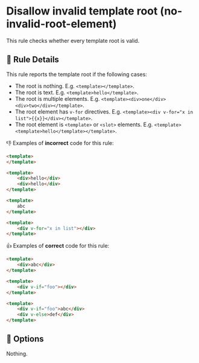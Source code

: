 # Disallow invalid template root (no-invalid-root-element)

This rule checks whether every template root is valid.

## 📖 Rule Details

This rule reports the template root if the following cases:

- The root is nothing. E.g. `<template></template>`.
- The root is text. E.g. `<template>hello</template>`.
- The root is multiple elements. E.g. `<template><div>one</div><div>two</div></template>`.
- The root element has `v-for` directives. E.g. `<template><div v-for="x in list">{{x}}</div></template>`.
- The root element is `<template>` or `<slot>` elements. E.g. `<template><template>hello</template></template>`.

👎 Examples of **incorrect** code for this rule:

```html
<template>
</template>
```

```html
<template>
    <div>hello</div>
    <div>hello</div>
</template>
```

```html
<template>
    abc
</template>
```

```html
<template>
    <div v-for="x in list"></div>
</template>
```

👍 Examples of **correct** code for this rule:

```html
<template>
    <div>abc</div>
</template>
```

```html
<template>
    <div v-if="foo"></div>
</template>
```

```html
<template>
    <div v-if="foo">abc</div>
    <div v-else>def</div>
</template>
```

## 🔧 Options

Nothing.
